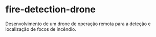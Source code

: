 # fire-detection-drone
Desenvolvimento de um drone de operação remota para a deteção e localização de focos de incêndio.
